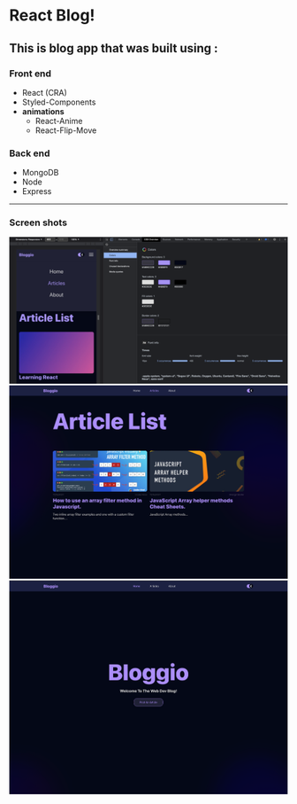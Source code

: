 # React Blog!

## This is blog app that was built using :

### Front end
- React (CRA)
- Styled-Components
- **animations**
   - React-Anime
   - React-Flip-Move

### Back end
- MongoDB
- Node 
- Express

- - - -
### Screen shots

![picture alt](./src/screenshots/screen1.png "screen shot #1 of app ")
![picture alt](./src/screenshots/screen2.png "screen shot #2 of app ")
![picture alt](./src/screenshots/screen3.png "screen shot #3 of app ")

